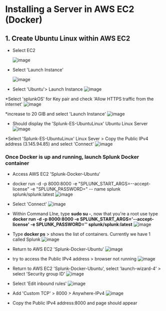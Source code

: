 # Installing a Server in AWS EC2 (Docker)

## 1. Create Ubuntu Linux within AWS EC2
* Select EC2

  ![image](https://github.com/user-attachments/assets/c6b84a06-f0b2-4be3-aafe-bce64d2987bc)

* Select 'Launch Instance'

  ![image](https://github.com/user-attachments/assets/33b8b96d-2013-45c9-b477-b218f01a3e86)

* Select 'Ubuntu'> Launch Instance
  ![image](https://github.com/user-attachments/assets/a5c31582-b2f6-42bd-a5c6-e959dec994e7)

*Select 'splunkOS' for Key pair and check 'Allow HTTPS traffic from the internet'
  ![image](https://github.com/user-attachments/assets/4d6c5389-b320-4d78-b80e-6656feb56aba)

*increase to 20 GIB and select 'Launch Instance'
  ![image](https://github.com/user-attachments/assets/51ce77d6-33ec-4ca6-98e0-80daad9253da)

* Should display the 'Splunk-ES-UbuntuLinux' Ubuntu Linux Server
  ![image](https://github.com/user-attachments/assets/bcd55739-91f0-468a-a0f6-aee112125359)

*Select 'Splunk-ES-UbuntuLinux' Linux Sever > Copy the Public IPv4 address (3.145.94.85) and select 'Connect'
  ![image](https://github.com/user-attachments/assets/dbb52d2c-9287-4b41-8f6a-884fdbeecb0e)

### Once Docker is up and running, launch Splunk Docker container
* Access AWS EC2 'Splunk-Docker-Ubuntu'

* docker run -d -p 8000:8000 -e "SPLUNK_START_ARGS=--accept-license" -e "SPLUNK_PASSWORD=<password>" -- name splunk splunk/splunk:latest
  ![image](https://github.com/user-attachments/assets/0a363314-ce73-4b8b-a48c-db5320a51be4)

*  Select 'Connect'
  ![image](https://github.com/user-attachments/assets/0bce50b0-b6b8-4a28-9b33-bd1750b2997c)

* Within Command LIne, type **sudo su -**, now that you're a root use type **docker run -d -p 8000:8000 -e SPLUNK_START_ARGS='--accept-license' -e SPLUNK_PASSWORD='<password>' splunk/splunk:latest**
  ![image](https://github.com/user-attachments/assets/c3c64c93-6169-4fe6-84a1-e362596c24bc)

* Type **docker ps** > shows the list of containers. Currently we have 1 called Splunk
  ![image](https://github.com/user-attachments/assets/acaf506e-cdc6-4242-af03-7c8808a069a5)

* Return to AWS EC2 'Splunk-Docker-Ubuntu'
![image](https://github.com/user-attachments/assets/0e60bb85-4677-4c1f-9b6d-b73e86730d3b)

* try to access the Public IPv4 address > browser not running
![image](https://github.com/user-attachments/assets/1db5dc5c-bfd8-4dda-9b48-fc79dc09788e)

* Return to AWS EC2 'Splunk-Docker-Ubuntu', select 'launch-wizard-4' > select 'Security group ID'
  ![image](https://github.com/user-attachments/assets/439fbea8-869e-4359-b9aa-f2fe0ca762f8)

* Select 'Edit inbound rules'
![image](https://github.com/user-attachments/assets/8a38a52d-fedf-4f8a-8282-a7350278f8ca)

* Add 'Custom TCP' > 8000 > Anywhere-IPv4
  ![image](https://github.com/user-attachments/assets/35b393d0-e725-4b1b-a66a-e8118925b439)

* Copy the Public IPv4 address:8000 and page should appear
